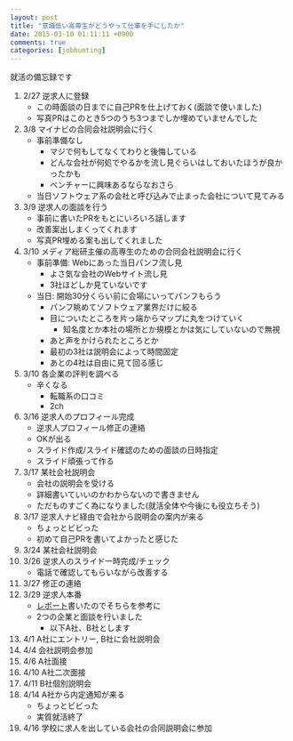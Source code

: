 ```yaml
---
layout: post
title: "意識低い高専生がどうやって仕事を手にしたか"
date: 2015-03-10 01:11:11 +0900
comments: true
categories: [jobhunting]
---
```


就活の備忘録です  

<!-- more -->

1. 2/27 逆求人に登録
	+ この時面談の日までに自己PRを仕上げておく(面談で使いました)
	+ 写真PRはこのとき5つのうち3つまでしか埋めていませんでした
1. 3/8 マイナビの合同会社説明会に行く
	+ 事前準備なし
		+ マジで何もしてなくてわりと後悔している
		+ どんな会社が何処でやるかを流し見ぐらいはしておいたほうが良かったかも
		+ ベンチャーに興味あるならなおさら
	+ 当日ソフトウェア系の会社と呼び込みで止まった会社について見てみる
1. 3/9 逆求人の面談を行う
	+ 事前に書いたPRをもとにいろいろ話します
	+ 改善案出しまくってくれます
	+ 写真PR埋める案も出してくれました
1. 3/10 メディア総研主催の高専生のための合同会社説明会に行く
	+ 事前準備: Webにあった当日パンフ流し見
		+ よさ気な会社のWebサイト流し見
		+ 3社ほどしか見ていないです
	+ 当日: 開始30分くらい前に会場にいってパンフもらう
		+ パンフ眺めてソフトウェア業界だけに絞る
		+ 目についたところを片っ端からマップに丸をつけていく
			+ 知名度とか本社の場所とか規模とかは気にしていないので無視
		+ あと声をかけられたところとか
		+ 最初の3社は説明会によって時間固定
		+ あとの4社は自由に見て回る感じ
1. 3/10 各企業の評判を調べる
	+ 辛くなる
		+ 転職系の口コミ
		+ 2ch
1. 3/16 逆求人のプロフィール完成
	+ 逆求人プロフィール修正の連絡
	+ OKが出る
	+ スライド作成/スライド確認のための面談の日時指定
	+ スライド頑張って作る
1. 3/17 某社会社説明会
	+ 会社の説明会を受ける
	+ 詳細書いていいのかわからないので書きません
	+ ただものすごく為になりました(就活全体や今後にも役立ちそう)
1. 3/17 逆求人ナビ経由で会社から説明会の案内が来る
	+ ちょっとビビった
	+ 初めて自己PRを書いてよかったと感じた
1. 3/24 某社会社説明会
1. 3/26 逆求人のスライド一時完成/チェック
	+ 電話で確認してもらいながら改善する
1. 3/27 修正の連絡
1. 3/29 逆求人本番
	+ [レポート](/blog/2015/03/30/student-hunting-report/)書いたのでそちらを参考に
	+ 2つの企業と面談を行いました
		+ 以下A社、B社とします
1. 4/1 A社にエントリー, B社に会社説明会
1. 4/4 会社説明会参加
1. 4/6 A社面接
1. 4/10 A社二次面接
1. 4/11 B社個別説明会
1. 4/14 A社から内定通知が来る
	+ ちょっとビビった
	+ 実質就活終了
1. 4/16 学校に求人を出している会社の合同説明会に参加
